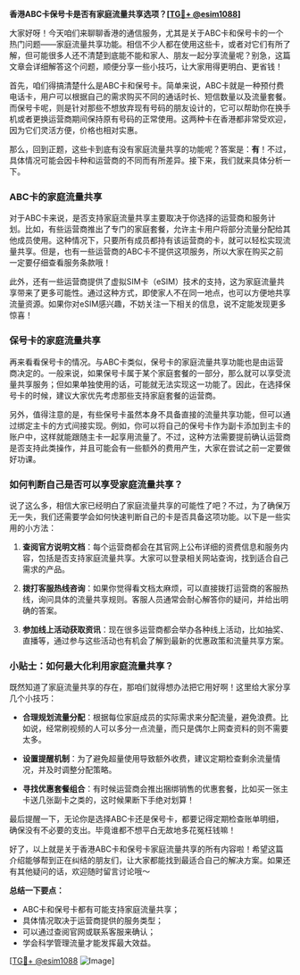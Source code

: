 **香港ABC卡保号卡是否有家庭流量共享选项？[[TG💪+ @esim1088](https://t.me/s/esim1088)]**

大家好呀！今天咱们来聊聊香港的通信服务，尤其是关于ABC卡和保号卡的一个热门问题——家庭流量共享功能。相信不少人都在使用这些卡，或者对它们有所了解，但可能很多人还不清楚到底能不能和家人、朋友一起分享流量呢？别急，这篇文章会详细解答这个问题，顺便分享一些小技巧，让大家用得更明白、更省钱！

首先，咱们得搞清楚什么是ABC卡和保号卡。简单来说，ABC卡就是一种预付费电话卡，用户可以根据自己的需求购买不同的通话时长、短信数量以及流量套餐。而保号卡呢，则是针对那些不想放弃现有号码的朋友设计的，它可以帮助你在换手机或者更换运营商期间保持原有号码的正常使用。这两种卡在香港都非常受欢迎，因为它们灵活方便，价格也相对实惠。

那么，回到正题，这些卡到底有没有家庭流量共享的功能呢？答案是：**有**！不过，具体情况可能会因卡种和运营商的不同而有所差异。接下来，我们就来具体分析一下。

### ABC卡的家庭流量共享

对于ABC卡来说，是否支持家庭流量共享主要取决于你选择的运营商和服务计划。比如，有些运营商推出了专门的家庭套餐，允许主卡用户将部分流量分配给其他成员使用。这种情况下，只要所有成员都持有该运营商的卡，就可以轻松实现流量共享。但是，也有一些运营商的ABC卡不提供这项服务，所以大家在购买之前一定要仔细查看服务条款哦！

此外，还有一些运营商提供了虚拟SIM卡（eSIM）技术的支持，这为家庭流量共享带来了更多可能性。通过这种方式，即使家人不在同一地点，也可以方便地共享流量资源。如果你对eSIM感兴趣，不妨关注一下相关的信息，说不定能发现更多惊喜！

### 保号卡的家庭流量共享

再来看看保号卡的情况。与ABC卡类似，保号卡的家庭流量共享功能也是由运营商决定的。一般来说，如果保号卡属于某个家庭套餐的一部分，那么就可以享受流量共享服务；但如果单独使用的话，可能就无法实现这一功能了。因此，在选择保号卡的时候，建议大家优先考虑那些支持家庭套餐的运营商。

另外，值得注意的是，有些保号卡虽然本身不具备直接的流量共享功能，但可以通过绑定主卡的方式间接实现。例如，你可以将自己的保号卡作为副卡添加到主卡的账户中，这样就能跟随主卡一起享用流量了。不过，这种方法需要提前确认运营商是否支持此类操作，并且可能会有一些额外的费用产生，大家在尝试之前一定要做好功课。

### 如何判断自己是否可以享受家庭流量共享？

说了这么多，相信大家已经明白了家庭流量共享的可能性了吧？不过，为了确保万无一失，我们还需要学会如何快速判断自己的卡是否具备这项功能。以下是一些实用的小方法：

1. **查阅官方说明文档**：每个运营商都会在其官网上公布详细的资费信息和服务内容，包括是否支持家庭流量共享。大家可以登录相关网站查询，找到适合自己需求的产品。
   
2. **拨打客服热线咨询**：如果你觉得看文档太麻烦，可以直接拨打运营商的客服热线，询问具体的流量共享规则。客服人员通常会耐心解答你的疑问，并给出明确的答案。

3. **参加线上活动获取资讯**：现在很多运营商都会举办各种线上活动，比如抽奖、直播等，通过参与这些活动也有机会了解到最新的优惠政策和流量共享方案。

### 小贴士：如何最大化利用家庭流量共享？

既然知道了家庭流量共享的存在，那咱们就得想办法把它用好啊！这里给大家分享几个小技巧：

- **合理规划流量分配**：根据每位家庭成员的实际需求来分配流量，避免浪费。比如说，经常刷视频的人可以多分一点流量，而只是偶尔上网查资料的则不需要太多。
  
- **设置提醒机制**：为了避免超量使用导致额外收费，建议定期检查剩余流量情况，并及时调整分配策略。

- **寻找优惠套餐组合**：有时候运营商会推出捆绑销售的优惠套餐，比如买一张主卡送几张副卡之类的，这时候果断下手绝对划算！

最后提醒一下，无论你是选择ABC卡还是保号卡，都要记得定期检查账单明细，确保没有不必要的支出。毕竟谁都不想平白无故地多花冤枉钱嘛！

好了，以上就是关于香港ABC卡和保号卡家庭流量共享的所有内容啦！希望这篇介绍能够帮到正在纠结的朋友们，让大家都能找到最适合自己的解决方案。如果还有其他疑问的话，欢迎随时留言讨论哦～

**总结一下要点：**
- ABC卡和保号卡都有可能支持家庭流量共享；
- 具体情况取决于运营商提供的服务类型；
- 可以通过查阅官网或联系客服来确认；
- 学会科学管理流量才能发挥最大效益。

[[TG💪+ @esim1088](https://t.me/s/esim1088) ![Image](https://i.postimg.cc/4NQfJmqS/Snipaste-2025-05-13-00-14-12.png)]